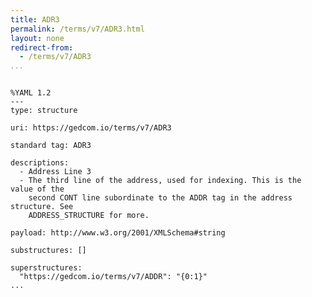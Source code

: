 ```yaml
---
title: ADR3
permalink: /terms/v7/ADR3.html
layout: none
redirect-from:
  - /terms/v7/ADR3
...
```


```

%YAML 1.2
---
type: structure

uri: https://gedcom.io/terms/v7/ADR3

standard tag: ADR3

descriptions:
  - Address Line 3
  - The third line of the address, used for indexing. This is the value of the
    second CONT line subordinate to the ADDR tag in the address structure. See
    ADDRESS_STRUCTURE for more.

payload: http://www.w3.org/2001/XMLSchema#string

substructures: []

superstructures:
  "https://gedcom.io/terms/v7/ADDR": "{0:1}"
...

```
